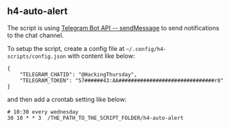 
## h4-auto-alert

The script is using [Telegram Bot API -- sendMessage](https://core.telegram.org/bots/api#sendmessage) to send notifications to the chat channel.

To setup the script, create a config file at `~/.config/h4-scripts/config.json` with content like below:

```
{
	"TELEGRAM_CHATID": "@HackingThursday",
	"TELEGRAM_TOKEN": "57######43:AA###############################r8"
}
```

and then add a crontab setting like below:

```
# 10:30 every wednesday
30 10 * * 3  /THE_PATH_TO_THE_SCRIPT_FOLDER/h4-auto-alert
```
